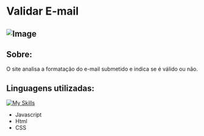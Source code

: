# Validar E-mail
## ![Image](https://github.com/user-attachments/assets/01578e52-f8e6-4451-9cf0-35229a390f88)
## Sobre:
O site analisa a formatação do e-mail submetido e indica se é válido ou não.
## Linguagens utilizadas:
[![My Skills](https://skillicons.dev/icons?i=js,html,css)](https://skillicons.dev)
- Javascript
- Html
- CSS
